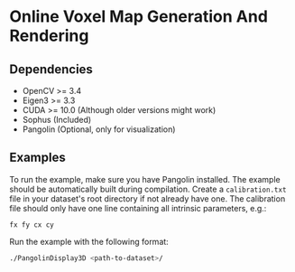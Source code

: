 # Online Voxel Map Generation And Rendering

## Dependencies

+ OpenCV >= 3.4
+ Eigen3 >= 3.3
+ CUDA >= 10.0 (Although older versions might work)
+ Sophus (Included)
+ Pangolin (Optional, only for visualization)

## Examples

To run the example, make sure you have Pangolin installed. The example should be automatically built during compilation. Create a ```calibration.txt``` file in your dataset's root directory if not already have one. The calibration file should only have one line containing all intrinsic parameters, e.g.:

```
fx fy cx cy
```

Run the example with the following format:

```bash
./PangolinDisplay3D <path-to-dataset>/
```
